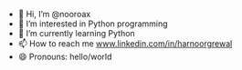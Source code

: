 - 👋 Hi, I’m @nooroax
- 👀 I’m interested in Python programming
- 🌱 I’m currently learning Python
- 📫 How to reach me www.linkedin.com/in/harnoorgrewal
- 😄 Pronouns: hello/world 
